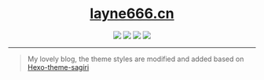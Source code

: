 <h1 align="center"><a href="https://layne666.cn" target="_blank">layne666.cn</a></h1>

<p align="center">
<a href="https://travis-ci.org/Layne666/layne666.cn"><img src="https://img.shields.io/travis/Layne666/layne666.cn"></a> 
<a href="https://github.com/Layne666/layne666.cn"><img src="https://img.shields.io/github/repo-size/Layne666/layne666.cn"></a> 
<a href="https://github.com/Layne666/layne666.cn/commits/master"><img src="https://img.shields.io/github/last-commit/layne666/layne666.cn"></a>
<a href="https://github.com/Layne666/layne666.cn/issues"><img src="https://img.shields.io/github/issues/Layne666/layne666.cn"></a> 
</p>

------------------------------

> My lovely blog, the theme styles are modified and added based on [Hexo-theme-sagiri](https://github.com/DIYgod/hexo-theme-sagiri)

